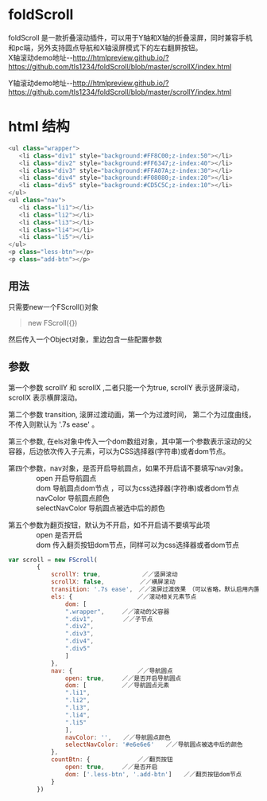 # foldScroll  
foldScroll 是一款折叠滚动插件，可以用于Y轴和X轴的折叠滚屏，同时兼容手机和pc端，另外支持圆点导航和X轴滚屏模式下的左右翻屏按钮。  
X轴滚动demo地址--http://htmlpreview.github.io/?https://github.com/tls1234/foldScroll/blob/master/scrollX/index.html  

Y轴滚动demo地址--http://htmlpreview.github.io/?https://github.com/tls1234/foldScroll/blob/master/scrollY/index.html  
# html 结构
```js
<ul class="wrapper">
   <li class="div1" style="background:#FF8C00;z-index:50"></li>
   <li class="div2" style="background:#FF6347;z-index:40"></li>
   <li class="div3" style="background:#FFA07A;z-index:30"></li>
   <li class="div4" style="background:#F08080;z-index:20"></li>
   <li class="div5" style="background:#CD5C5C;z-index:10"></li>
</ul>
<ul class="nav">
   <li class="li1"></li>
   <li class="li2"></li>
   <li class="li3"></li>
   <li class="li4"></li>
   <li class="li5"></li>
</ul>
<p class="less-btn"></p>
<p class="add-btn"></p>
```
## 用法  
只需要new一个FScroll()对象
> new FScroll({}) 

然后传入一个Object对象，里边包含一些配置参数
## 参数 
第一个参数 scrollY 和 scrollX ,二者只能一个为true, scrollY 表示竖屏滚动，scrollX 表示横屏滚动。   

第二个参数 transition, 滚屏过渡动画，第一个为过渡时间， 第二个为过度曲线， 不传入则默认为 '.7s ease' 。   

第三个参数, 在els对象中传入一个dom数组对象，其中第一个参数表示滚动的父容器，后边依次传入子元素，可以为CSS选择器(字符串)或者dom节点。  

第四个参数，nav对象，是否开启导航圆点，如果不开启请不要填写nav对象。   
　　　　open 开启导航圆点    
　　　　dom 导航圆点dom节点 ，可以为css选择器(字符串)或者dom节点    
　　　　navColor 导航圆点颜色    
　　　　selectNavColor 导航圆点被选中后的颜色    
      
第五个参数为翻页按钮，默认为不开启，如不开启请不要填写此项   
　　　　open 是否开启  
　　　　dom 传入翻页按钮dom节点，同样可以为css选择器或者dom节点  
```js
var scroll = new FScroll(
		{
			scrollY: true,　　　　　　　／／竖屏滚动
			scrollX: false,　　　　　　／／横屏滚动
			transition: '.7s ease',　／／滚屏过渡效果　（可以省略，默认启用内置过度效果）
			els: {　　　　　　　　　　　／／滚动相关元素节点
				dom: [
				".wrapper",　　　／／滚动的父容器
				".div1",　　　　　／／子节点
				".div2",
				".div3",
				".div4",
				".div5"
				]
			},
			nav: {　　　　　　　　　　　／／导航圆点
				open: true,　　　／／是否开启导航圆点
				dom: [　　　　　　／／导航圆点元素
				".li1",　　　
				".li2",
				".li3",
				".li4",
				".li5"
				],
				navColor: '',　　／／导航圆点颜色 
				selectNavColor: '#e6e6e6'　　／／导航圆点被选中后的颜色 
			},
			countBtn: {　　　　　　　　／／翻页按钮
				open: true,　　　／／是否开启  
				dom: ['.less-btn', '.add-btn']　　／／翻页按钮dom节点
			}
		})
```
